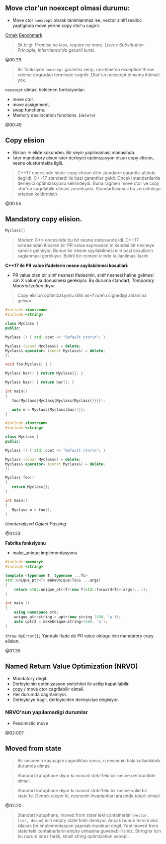 ## Move ctor'un noexcept olmasi durumu:
- Move ctor `noexcept` olarak tanimlanmaz ise, vector sinifi realloc yaptiginda move yerine copy ctor'u cagirir.

[Ornek](https://godbolt.org/z/acWq1qjhz)
[Benchmark](https://godbolt.org/z/vPc8qr358)

> Ek bilgi: *Promise no less, require no more. Liscov Substitution Principle, inheritence'da gecerli* kural.

@00.39
> Bir fonksiyon `noexcept` garantisi verip, run-time'da exception throw ederse dogrudan terminate cagrilir. Dtor'un noexcept olmama ihtimali yok.

`noexcept` olmasi beklenen fonksiyonlar:
- move ctor.
- move assignment.
- swap functions.
- Memory deallocation functions. (`delete`)

@00:49
## Copy elision
 - Elision -> elide kokunden. Bir seyin yapilmamasi manasinda.
 - Ister mandatory olsun ister derleyici optimizasyon olsun copy elision, nesne olusturmakla ilgili.

> C++17 oncesinde hicbir copy elision dilin standardi garantisi altinda degildi. C++17 standardi ile bazi garantiler geldi. Onceki standartlarda derleyici optimizasyonu seklindeydi. Buna ragmen move ctor ve copy ctor'un cagrilabilir olmasi zorunluydu. Standartlasmasi bu zorunlulugu ortadan kaldirmistir.

@00.55
## Mandatory copy elision.
 ```cpp
 Myclass{}
 ```

 > Modern C++ oncesinde bu bir nesne statusunde idi. C++17 sonrasindan itibaren bir PR value expression'in kendisi bir nesneye karsilik gelmiyor. Bunun bir nesne sayilabilmesi icin bazi kosullarin saglanmasi gerekiyor. Belirli bir context icinde kullanilmasi lazim.

 **C++17 ile PR value ifadelerin nesne sayilabilmesi kosullari:**
 - PR value olan bir sinif nesnesi ifadesinin, sinif nesnesi haline gelmesi icin X value'ya donusmesi gerekiyor. Bu duruma standart; *Temporary Materialization* diyor.

> Copy elision optimizasyonu dilin as-if rule'u cignedigi anlamina geliyor.

 ```cpp
#include <iostream>
#include <string>

class Myclass {
public:

Myclass () { std::cout << "Default ctor\n"; }

Myclass (const Myclass&) = delete;
Myclass& operator= (const Myclass&) = delete;
};

void foo(Myclass) { }

Myclass bar() { return Myclass{}; }

Myclass baz() { return bar(); }

int main()
{
    foo(Myclass{Myclass{Myclass{Myclass{}}}});

    auto m = Myclass{Myclass{baz()}}; 
}
 ```

 ```cpp
#include <iostream>
#include <string>

class Myclass {
public:

Myclass () { std::cout << "Default ctor\n"; }

Myclass (const Myclass&) = delete;
Myclass& operator= (const Myclass&) = delete;
};

Myclass foo()
{
    return Myclass{};
}

int main()
{
    Myclass m = foo();
}
 ```

 *Unmterialized Object Passing*

@01:23

**Fabrika fonksiyonu**
- make_unique implementasyonu
```cpp
#include <memory>
#include <string>

template <typename T, typename ...Ts>
std::unique_ptr<T> makeUnique(Ts&& ...args)
{
    return std::unique_ptr<T>(new T(std::forward<Ts>(args)...));
}

int main ()
{
    using namespace std;
    unique_ptr<string > uptr(new string (100, 'a'));
    auto uptr2 = makeUnique<string>(100, 'a');
}
```

`throw MyError{};` Yandaki ifade de PR value oldugu icin mandatory copy elision.

@01.35
## Named Return Value Optimization (NRVO)
- Mandatory degil.
- Derleyicinin optimizasyon switchleri ile acilip kapatilabilir.
- copy / move ctor cagrilabilir olmali.
- Her durumda cagrilamiyor.
- Derleyiciye bagli, derleyiciden derleyiciye degisiyor.

### NRVO'nun yapilamadigi durumlar
- Pessimistic move

@02:00?
## Moved from state
> Bir nesnenin kaynagini cagirdiktan sonra, o nesnenin hala kullanilabilir durumda olmasi.

> Standart kutuphane diyor ki *moved state*'teki bir nesne destructible olmali.

> Standart kutuphane diyor ki *moved state*'teki bir nesne valid bir state'te. Demek oluyor ki, nesnenin invariantlari arasinda tutarli olmali.

@02:20
> Standart kutuphane, moved from state'teki containerlar (`vector, list, deque`) icin empty state'tedir demiyor. Ancak bunun tersini aksi kilacak bir implementasyon yapmak mumkun degil. Yani moved from state'teki containerlarin empty olmasina guvenebilirsiniz. Stringler icin bu durum biraz farkli, small string optimization sebepli.
